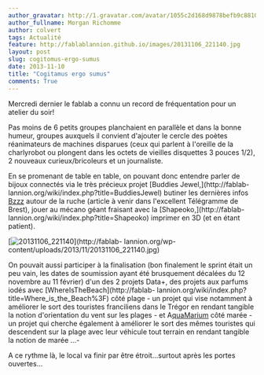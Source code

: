 ```yaml
---
author_gravatar: http://1.gravatar.com/avatar/1055c2d168d9878befb9c8810eda96dc?s=96&d=mm&r=g
author_fullname: Morgan Richomme
author: colvert
tags: Actualité
feature: http://fablablannion.github.io/images/20131106_221140.jpg
layout: post
slug: cogitomus-ergo-sumus
date: 2013-11-10
title: "Cogitamus ergo sumus"
comments: True
---
```

Mercredi dernier le fablab a connu un record de fréquentation pour un atelier
du soir!



Pas moins de 6 petits groupes planchaient en parallèle et dans la bonne
humeur, groupes auxquels il convient d'ajouter le cercle des poètes
réanimateurs de machines disparues (ceux qui parlent à l'oreille de la
charlyrobot ou plongent dans les octets de vieilles disquettes 3 pouces 1/2),
2 nouveaux curieux/bricoleurs et un journaliste.

En se promenant de table en table, on pouvant donc entendre parler de bijoux
connectés via le très précieux projet [Buddies Jewel,](http://fablab-
lannion.org/wiki/index.php?title=BuddiesJewel) butiner les dernières infos
[Bzzz](http://fablab-lannion.org/wiki/index.php?title=Suivi_des_ruches) autour
de la ruche (article à venir dans l'excellent Télégramme de Brest), jouer au
mécano géant fraisant avec la [Shapeoko,](http://fablab-
lannion.org/wiki/index.php?title=Shapeoko) imprimer en 3D (et en étant
patient).

[![20131106_221140](http://fablablannion.github.io/images/20131106_221140-1024x576.jpg)](http://fablab-
lannion.org/wp-content/uploads/2013/11/20131106_221140.jpg)

On pouvait aussi participer à la finalisation (bon finalement le sprint était
un peu vain, les dates de soumission ayant été brusquement décalées du 12
novembre au 11 février) d'un des 2 projets Data+, des projets aux parfums
iodés avec [WhereIsTheBeach](http://fablab-
lannion.org/wiki/index.php?title=Where_is_the_Beach%3F) côté plage - un projet
qui vise notamment à améliorer le sort des touristes franciliens dans le
Trégor en rendant tangible la notion d'orientation du vent sur les plages - et
A[quaMarium](http://fablab-lannion.org/wiki/index.php?title=AquaMarium) côté
marée - un projet qui cherche également à améliorer le sort des mêmes
touristes qui descendent sur la plage avec leur véhicule tout terrain en
rendant tangible la notion de marée …-

A ce rythme là, le local va finir par être étroit…surtout après les portes
ouvertes…


